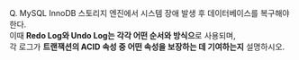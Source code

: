 Q. MySQL InnoDB 스토리지 엔진에서 시스템 장애 발생 후 데이터베이스를 복구해야 한다.  
이때 **Redo Log와 Undo Log는 각각 어떤 순서와 방식으**로 사용되며,  
각 로그가 **트랜잭션의 ACID 속성 중 어떤 속성을 보장하는 데 기여하는지** 설명하시오.
